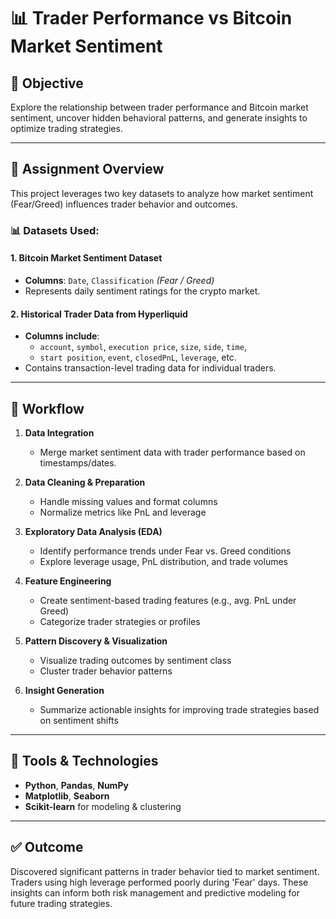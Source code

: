 # 📊 Trader Performance vs Bitcoin Market Sentiment

## 🎯 Objective
Explore the relationship between trader performance and Bitcoin market sentiment, uncover hidden behavioral patterns, and generate insights to optimize trading strategies.

---

## 📆 Assignment Overview
This project leverages two key datasets to analyze how market sentiment (Fear/Greed) influences trader behavior and outcomes.

### 📊 Datasets Used:

#### 1. **Bitcoin Market Sentiment Dataset**
- **Columns**: `Date`, `Classification` *(Fear / Greed)*  
- Represents daily sentiment ratings for the crypto market.

#### 2. **Historical Trader Data from Hyperliquid**
- **Columns include**:
  - `account`, `symbol`, `execution price`, `size`, `side`, `time`,  
  - `start position`, `event`, `closedPnL`, `leverage`, etc.
- Contains transaction-level trading data for individual traders.

---

## 🔀 Workflow

1. **Data Integration**
   - Merge market sentiment data with trader performance based on timestamps/dates.

2. **Data Cleaning & Preparation**
   - Handle missing values and format columns
   - Normalize metrics like PnL and leverage

3. **Exploratory Data Analysis (EDA)**
   - Identify performance trends under Fear vs. Greed conditions
   - Explore leverage usage, PnL distribution, and trade volumes

4. **Feature Engineering**
   - Create sentiment-based trading features (e.g., avg. PnL under Greed)
   - Categorize trader strategies or profiles

5. **Pattern Discovery & Visualization**
   - Visualize trading outcomes by sentiment class
   - Cluster trader behavior patterns

6. **Insight Generation**
   - Summarize actionable insights for improving trade strategies based on sentiment shifts

---

## 🔧 Tools & Technologies
- **Python**, **Pandas**, **NumPy**  
- **Matplotlib**, **Seaborn**  
- **Scikit-learn** for modeling & clustering

---

## ✅ Outcome
Discovered significant patterns in trader behavior tied to market sentiment. Traders using high leverage performed poorly during 'Fear' days. These insights can inform both risk management and predictive modeling for future trading strategies.

